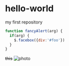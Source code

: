 # hello-world
my first repository
```javascript
function fancyAlert(arg) {
  if(arg) {
    $.facebox({div:'#foo'})
  }
}
```
~~this~~
![photo](https://www.google.com/imgres?imgurl=https%3A%2F%2Fwww.mensjournal.com%2Fwp-content%2Fuploads%2F2019%2F08%2Fronon-donovan-nat-geo-wolves-r45.jpg%3Fquality%3D86%26strip%3Dall&imgrefurl=https%3A%2F%2Fwww.mensjournal.com%2Fadventure%2Fphotographer-ronan-donovan-on-tracking-white-wolves-in-the-arctic%2F&tbnid=SD0i6YB1WRaytM&vet=12ahUKEwiGoPyz_6DvAhVDw4UKHT1rAugQMygjegUIARCgAg..i&docid=uhd9tSSZB6rlkM&w=1152&h=648&q=wolves&ved=2ahUKEwiGoPyz_6DvAhVDw4UKHT1rAugQMygjegUIARCgAg)
